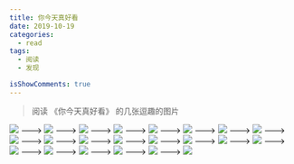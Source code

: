 ```yaml
---
title: 你今天真好看
date: 2019-10-19
categories:
  - read
tags:
  - 阅读
  - 发现

isShowComments: true
---
```


> 阅读 《你今天真好看》 的几张逗趣的图片

<!-- more -->

<img src='./imgs/zhk/1.jpg'>
--->
<img src='./imgs/zhk/2.jpg'>
--->
<img src='./imgs/zhk/3.jpg'>
--->
<img src='./imgs/zhk/4.jpg'>
--->
<img src='./imgs/zhk/5.jpg'>
--->
<img src='./imgs/zhk/6.jpg'>
--->
<img src='./imgs/zhk/7.jpg'>
--->
<img src='./imgs/zhk/8.jpg'>
--->
<img src='./imgs/zhk/9.jpg'>
--->
<img src='./imgs/zhk/10.jpg'>
--->
<img src='./imgs/zhk/11.jpg'>
--->
<img src='./imgs/zhk/12.jpg'>
--->
<img src='./imgs/zhk/13.jpg'>
--->
<img src='./imgs/zhk/14.jpg'>
--->
<img src='./imgs/zhk/15.jpg'>
--->
<img src='./imgs/zhk/16.jpg'>
--->
<img src='./imgs/zhk/17.jpg'>
--->
<img src='./imgs/zhk/18.jpg'>
--->
<img src='./imgs/zhk/19.jpg'>
--->
<img src='./imgs/zhk/20.jpg'>
--->
<img src='./imgs/zhk/21.jpg'>
--->
<img src='./imgs/zhk/22.jpg'>
